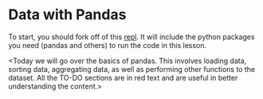 # Data with Pandas

To start, you should fork off of this [repl](https://replit.com/@Christiantav/data-science-pandas?v=1). It will include the python packages you need (pandas and others) to run the code in this lesson.

<Today we will go over the basics of pandas. This involves loading data, sorting data, aggregating data, as well as performing other functions to the dataset. All the TO-DO sections are in red text and are useful in better understanding the content.>